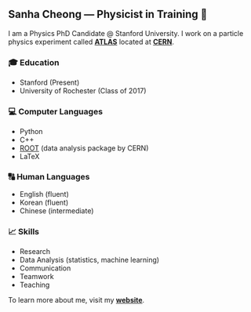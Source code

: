 <!--
**sanhacheong/sanhacheong** is a ✨ _special_ ✨ repository because its `README.md` (this file) appears on your GitHub profile.
-->

## Sanha Cheong &mdash; Physicist in Training 👋

I am a Physics PhD Candidate @ Stanford University. I work on a particle physics experiment called [**ATLAS**](https://atlas.cern/) located at [**CERN**](https://home.cern/).

### :mortar_board: Education
* Stanford (Present)
* University of Rochester (Class of 2017)

### :computer: Computer Languages
* Python
* C++
* [ROOT](https://root.cern.ch/) (data analysis package by CERN)
* LaTeX

### :capital_abcd: Human Languages
* English (fluent)
* Korean (fluent)
* Chinese (intermediate)

### :chart_with_upwards_trend: Skills
* Research
* Data Analysis (statistics, machine learning)
* Communication
* Teamwork
* Teaching

To learn more about me, visit my [**website**](https://sanhacheong.github.io/).

<!--
- 🔭 I’m currently working on ...
- 🌱 I’m currently learning ...
- 👯 I’m looking to collaborate on ...
- 🤔 I’m looking for help with ...
- 💬 Ask me about ...
- 📫 How to reach me: ...
- 😄 Pronouns: ...
- ⚡ Fun fact: ...
-->







